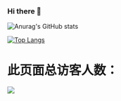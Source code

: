 ### Hi there 👋

<!--
**onedayday-wb/onedayday-wb** is a ✨ _special_ ✨ repository because its `README.md` (this file) appears on your GitHub profile.

Here are some ideas to get you started:

- 🔭 I’m currently working on ...
- 🌱 I’m currently learning ...
- 👯 I’m looking to collaborate on ...
- 🤔 I’m looking for help with ...
- 💬 Ask me about ...
- 📫 How to reach me: ...
- 😄 Pronouns: ...
- ⚡ Fun fact: ...
-->
![Anurag's GitHub stats](https://github-readme-stats.vercel.app/api?username=onedayday-wb&show_icons=true&theme=graywhite)

[![Top Langs](https://github-readme-stats.vercel.app/api/top-langs/?username=onedayday-wb)](https://github.com/onedayday-wb)

# 此页面总访客人数：
![]( https://steins-gate-visitor-count.greenhandatsjtu.repl.co/{onedayday-wb})
